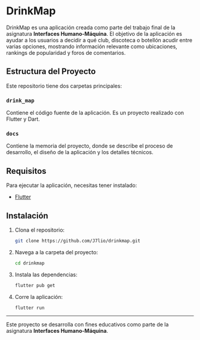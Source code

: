 # DrinkMap

DrinkMap es una aplicación creada como parte del trabajo final de la asignatura **Interfaces Humano-Máquina**. El objetivo de la aplicación es ayudar a los usuarios a decidir a qué club, discoteca o botellón acudir entre varias opciones, mostrando información relevante como ubicaciones, rankings de popularidad y foros de comentarios.

## Estructura del Proyecto

Este repositorio tiene dos carpetas principales:

### `drink_map`

Contiene el código fuente de la aplicación. Es un proyecto realizado con Flutter y Dart.

### `docs`

Contiene la memoria del proyecto, donde se describe el proceso de desarrollo, el diseño de la aplicación y los detalles técnicos.

## Requisitos

Para ejecutar la aplicación, necesitas tener instalado:

- [Flutter](https://flutter.dev/docs/get-started/install)

## Instalación

1. Clona el repositorio:

   ```bash
   git clone https://github.com/J7lio/drinkmap.git

2. Navega a la carpeta del proyecto:

   ```bash
   cd drinkmap

3. Instala las dependencias:

   ```bash
   flutter pub get

4. Corre la aplicación:

   ```bash
   flutter run


---

Este proyecto se desarrolla con fines educativos como parte de la asignatura **Interfaces Humano-Máquina**.
